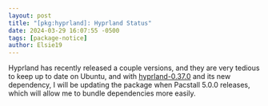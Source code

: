 ```yaml
---
layout: post
title: "[pkg:hyprland]: Hyprland Status"
date: 2024-03-29 16:07:55 -0500
tags: [package-notice]
author: Elsie19
---
```


Hyprland has recently released a couple versions, and they are very tedious to keep up to date on Ubuntu, and with [hyprland-0.37.0] and its new dependency, I will be updating the package when Pacstall 5.0.0 releases, which will allow me to bundle dependencies more easily.

[hyprland-0.37.0]: https://github.com/hyprwm/Hyprland/releases/tag/v0.37.0
